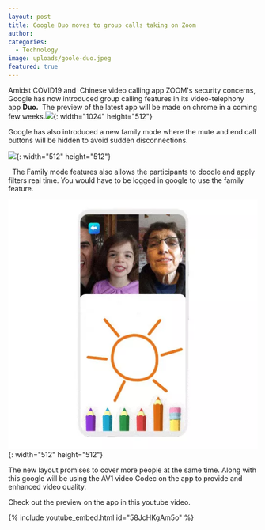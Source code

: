 ```yaml
---
layout: post
title: Google Duo moves to group calls taking on Zoom
author:
categories:
  - Technology
image: uploads/goole-duo.jpeg
featured: true
---
```


Amidst COVID19 and&nbsp; Chinese video calling app ZOOM's security concerns, Google has now introduced group calling features in its video-telephony app **Duo.&nbsp;** The preview of the latest app will be made on chrome in a coming few weeks.![](/uploads/gsmarena-003.gif){: width="1024" height="512"}

Google has also introduced a new family mode where the mute and end call buttons will be hidden to avoid sudden disconnections.

![](/uploads/duo-mothersday-512x512-transparentbg-device-1.gif){: width="512" height="512"}

&nbsp; The Family mode features also allows the participants to doodle and apply filters real time. You would have to be logged in google to use the family feature.

![](/uploads/duo-familymode-512x512-transparentbg-device--1-.jpg){: width="512" height="512"}

The new layout promises to cover more people at the same time. Along with this google will be using the AV1 video Codec on the app to provide and enhanced video quality.

Check out the preview on the app in this youtube video.

{% include youtube_embed.html id="58JcHKgAm5o" %}